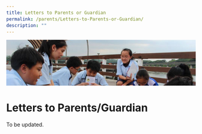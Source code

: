 ```yaml
---
title: Letters to Parents or Guardian
permalink: /parents/Letters-to-Parents-or-Guardian/
description: ""
---
```

![](/images/Parentsbanner.jpg)

Letters to Parents/Guardian
===========================

To be updated.